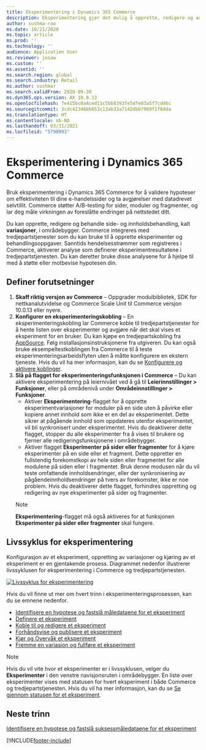 ```yaml
---
title: Eksperimentering i Dynamics 365 Commerce
description: Eksperimentering gjør det mulig å opprette, redigere og administrere sideoppsett og innholdsbehandling i områdebygger. Støtte for ende-til-ende-eksperimentering er aktivert for e-handelssider og enheter på en side.
author: sushma-rao
ms.date: 10/21/2020
ms.topic: article
ms.prod: ''
ms.technology: ''
audience: Application User
ms.reviewer: josaw
ms.custom: ''
ms.assetid: ''
ms.search.region: global
ms.search.industry: Retail
ms.author: sushmar
ms.search.validFrom: 2020-09-30
ms.dyn365.ops.version: AX 10.0.13
ms.openlocfilehash: 7e415bc0a4ced11c5bb8393fe5dfe03a5f7cdd6c
ms.sourcegitcommit: 3cdc42346bb653c13ab33a7142dbb7969f1f6dda
ms.translationtype: HT
ms.contentlocale: nb-NO
ms.lasthandoff: 03/31/2021
ms.locfileid: "5798993"
---
```

# <a name="experimentation-in-dynamics-365-commerce"></a>Eksperimentering i Dynamics 365 Commerce
Bruk eksperimentering i Dynamics 365 Commerce for å validere hypoteser om effektiviteten til dine e-handelssider og ta avgjørelser med datadrevet selvtillit. Commerce støtter A/B-testing for sider, moduler og fragmenter, og lar deg måle virkningen av foreslåtte endringer på nettstedet ditt.

Du kan opprette, redigere og behandle side- og innholdsbehandling, kalt **variasjoner**, i områdebygger. Commerce integreres med tredjepartstjenester som du kan bruke til å opprette eksperimenter og behandlingsoppgaver. Sanntids hendelsesstrømmer som registreres i Commerce, aktiverer analyse som definerer eksperimentresultatene i tredjepartstjenesten. Du kan deretter bruke disse analysene for å hjelpe til med å støtte eller motbevise hypotesen din.

## <a name="set-up-prerequisites"></a> Definer forutsetninger
1. **Skaff riktig versjon av Commerce** – Oppgrader modulbibliotek, SDK for nettkanalutvidelse og Commerce Scale Unit til Commerce versjon 10.0.13 eller nyere.
1. **Konfigurer en eksperimenteringskobling** – En eksperimenteringskobling lar Commerce koble til tredjepartstjenester for å hente listen over eksperimenter og avgjøre når det skal vises et eksperiment for en bruker. Du kan kjøpe en tredjepartskobling fra [AppSource](https://appsource.microsoft.com). Følg installasjonsinstruksjonene fra utgiveren. Du kan også bruke eksempeltestkoblingen fra Commerce til å teste eksperimenteringsarbeidsflyten uten å måtte konfigurere en ekstern tjeneste. Hvis du vil ha mer informasjon, kan du se [Konfigurere og aktivere koblinger](e-commerce-extensibility/connectors.md). 
1. **Slå på flagget for eksperimenteringsfunksjonen i Commerce** – Du kan aktivere eksperimentering på leiernivået ved å gå til **Leierinnstillinger > Funksjoner**, eller på områdenivå under **Områdeinnstillinger > Funksjoner**.
    - Aktiver **Eksperimentering**-flagget for å opprette eksperimentvariasjoner for moduler på en side uten å påvirke eller kopiere annet innhold som ikke er en del av eksperimentet. Dette sikrer at pågående innhold som oppdateres utenfor eksperimentet, vil bli synkronisert under eksperimentet. Hvis du deaktiverer dette flagget, stopper du alle eksperimenter fra å vises til brukere og fjerner alle redigeringsfunksjonene i områdebygger.
    - Aktiver flagget **Eksperimenter på sider eller fragmenter** for å kjøre eksperimenter på en side eller et fragment. Dette oppretter en fullstendig forekomstkopi av hele siden eller fragmentet for alle modulene på siden eller i fragmentet. Bruk denne modusen når du vil teste omfattende innholdsendringer, eller der synkronisering av pågåendeinnholdsendringer på tvers av forekomster, ikke er noe problem. Hvis du deaktiverer dette flagget, forhindres oppretting og redigering av nye eksperimenter på sider og fragmenter.
    > [!NOTE]
    > **Eksperimentering**-flagget må også aktiveres for at funksjonen **Eksperimenter på sider eller fragmenter** skal fungere.
    
## <a name="experimentation-lifecycle"></a>Livssyklus for eksperimentering
Konfigurasjon av et eksperiment, oppretting av variasjoner og kjøring av et eksperiment er en gjentakende prosess. Diagrammet nedenfor illustrerer livssyklusen for eksperimentering i Commerce og tredjepartstjenesten. 

[ ![Livssyklus for eksperimentering](./media/experimentation_lifecycle.svg) ](./media/experimentation_lifecycle.svg#lightbox)

Hvis du vil finne ut mer om hvert trinn i eksperimenteringsprosessen, kan du se emnene nedenfor.
- [Identifisere en hypotese og fastslå måledataene for et eksperiment](experimentation-identify.md)
- [Definere et eksperiment](experimentation-setup.md)
- [Koble til og redigere et eksperiment](experimentation-connect-edit.md)
- [Forhåndsvise og publisere et eksperiment](experimentation-preview-publish.md)
- [Kjør og Overvåk et eksperiment](experimentation-run-monitor.md)
- [Fremme en variasjon og fullføre et eksperiment](experimentation-review-complete.md)

> [!NOTE]
> Hvis du vil vite hvor et eksperimenter er i livssyklusen, velger du **Eksperimenter** i den venstre navisjonsruten i områdebygger. En liste over eksperimenter vises med statusen for hvert eksperiment i både Commerce og tredjepartstjenesten. Hvis du vil ha mer informasjon, kan du se [Se gjennom statusen for et eksperiment](experimentation-status.md).

## <a name="next-step"></a>Neste trinn
[Identifisere en hypotese og fastslå suksessmåledataene for et eksperiment](experimentation-identify.md) 


[!INCLUDE[footer-include](../includes/footer-banner.md)]